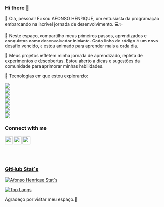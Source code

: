 ### Hi there 👋

👋 Olá, pessoal! Eu sou AFONSO HENRIQUE, um entusiasta da programação embarcando na incrível jornada de desenvolvimento. 💻✨

🚀 Neste espaço, compartilho meus primeiros passos, aprendizados e conquistas como desenvolvedor iniciante. Cada linha de código é um novo desafio vencido, e estou animado para aprender mais a cada dia.

🌱 Meus projetos refletem minha jornada de aprendizado, repleta de experimentos e descobertas. Estou aberto a dicas e sugestões da comunidade para aprimorar minhas habilidades.

🔧 Tecnologias em que estou explorando: <br/>
<br/>
<img src="https://img.shields.io/badge/HTML5-E34F26?style=for-the-badge&logo=html5&logoColor=white"/> <br/>
<img src="https://img.shields.io/badge/CSS3-1572B6?style=for-the-badge&logo=css3&logoColor=white"/> <br/>
<img src="https://img.shields.io/badge/JavaScript-F7DF1E?style=for-the-badge&logo=javascript&logoColor=black"/> <br/>
<img src="https://img.shields.io/badge/React-20232A?style=for-the-badge&logo=react&logoColor=61DAFB"/> <br/>
<img src="https://img.shields.io/badge/Vue.js-35495E?style=for-the-badge&logo=vue.js&logoColor=4FC08D"/> <br>
<img src="https://img.shields.io/badge/TypeScript-007ACC?style=for-the-badge&logo=typescript&logoColor=white"/> <br/>
<img src="https://img.shields.io/badge/Node.js-43853D?style=for-the-badge&logo=node.js&logoColor=white"/>


### Connect with me 
<p>
  <a href="https://www.instagram.com/afonso3/">
    <img align="left" src="https://cdn.jsdelivr.net/npm/simple-icons@v3/icons/instagram.svg" width="25px" /> 
  </a>
  <a href="https://www.linkedin.com/in/afonso-henrique96/">
    <img align="left" src="https://cdn.jsdelivr.net/npm/simple-icons@v3/icons/linkedin.svg" width="25px"
  </a>
  <a href=mailto:devafonsohenrique96@gmail.com>
    <img src="https://cdn.jsdelivr.net/npm/simple-icons@v3/icons/gmail.svg" width="25px"
  </a>
  
</p align="left">

<br/>

<br/>

### GitHub Stat´s
[![Afonso Henrique Stat´s](https://github-readme-stats.vercel.app/api?username=afonsohhenrique)](https://github.com/anuraghazra/github-readme-stats)

[![Top Langs](https://github-readme-stats.vercel.app/api/top-langs/?username=afonsohhenrique)](https://github.com/anuraghazra/github-readme-stats)

Agradeço por visitar meu espaço.🚀
